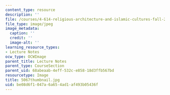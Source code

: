 ```yaml
---
content_type: resource
description: ''
file: /courses/4-614-religious-architecture-and-islamic-cultures-fall-2002/be08d6f1047a6a654ad1af493b05436f_5067thumbnail.jpg
file_type: image/jpeg
image_metadata:
  caption: ''
  credit: ''
  image-alt: ''
learning_resource_types:
- Lecture Notes
ocw_type: OCWImage
parent_title: Lecture Notes
parent_type: CourseSection
parent_uid: 68abeaab-4eff-532c-e858-18d3ffb567bd
resourcetype: Image
title: 5067thumbnail.jpg
uid: be08d6f1-047a-6a65-4ad1-af493b05436f
---
```

